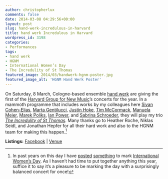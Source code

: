 ```yaml
---
author: christopherlux
comments: false
date: 2014-03-08 04:29:56+00:00
layout: post
slug: hand-werk-incredulous-in-harvard
title: hand werk Incredulous in Harvard
wordpress_id: 3198
categories:
- Performances
tags:
- hand werk
- HGNM
- International Women’s Day
- The Incredulity of St Thomas
featured_image: 2014/03/handwerk-hgnm-poster.jpg
featured_image_alt: 'HGNM Hand Werk Poster'
---
```


On Saturday, 8 March, Cologne-based ensemble [hand werk](http://ensemble-handwerk.eu/) are giving the first of the [Harvard Group for New Music](http://hgnm.org)’s concerts for the year. In a mammoth programme that includes works by my colleagues here [Sivan Cohen-Elias](https://soundcloud.com/sivan-cohen-elias), [Marta Gentilucci](http://martagentilucci.com/), [Justin Hoke](http://www.justinhoke.com/), [Tim McCormack](http://www.timothy-mccormack.com/), [Manuela Meier](http://mm.mur.at/), [Marek Poliks](http://www.marekpoliks.com/), [Ian Power](http://ianpoweromg.tumblr.com/), and [Sabrina Schroeder](http://sabrinaschroeder.com/), they will play my trio [_The Incredulity of St Thomas_](/2012/06/the-incredulity-of-st-thomas/). Many thanks go to Heather Roche, Niklas Seidl, and Jonathan Hepfer for all their hard work and also to the HGNM team for making this happen.[^iwdaside]

**Listings:** [Facebook](https://www.facebook.com/events/547821895337184/) \| [Venue](http://www.music.fas.harvard.edu/calendar.html)

[^iwdaside]: In past years on this day I have [posted](/2012/03/where-are-the-women-in-your-local-music-scene-paris-edition/) [something](/2011/03/where-are-the-women-in-your-local-music-scene/) to mark [International Women’s Day](http://www.internationalwomensday.com/). As I haven’t had time to put together anything this year, suffice it to say it’s a pleasure to be marking the day with a surprisingly balanced concert for once!
